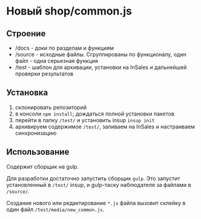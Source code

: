 # Новый shop/common.js

## Строение

* /docs - доки по разделам и функциям
* /source - исходные файлы. Сгруппированы по функционалу, один файл - одна серьезная функция
* /test - шаблон для архивации, установки на InSales и дальнейшей проверки результатов

## Установка

1. склонировать репозиторий
2. в консоли `npm install`; дождаться полной установки пакетов
3. перейти в папку `/test/` и установить insup `insup init`
4. архивируем содержимое `/test/`, заливаем на InSales и настраиваем синхронизацию

## Использование

Содержит сборщик на gulp.

Для разработки достаточно запустить сборщик `gulp`. Это запустит установленный в `/test/` insup, и gulp-таску наблюдателя за файлами в `/source/`.

Создание нового или редактирование `*.js` файла вызовит склейку в один файл `/test/media/new_common.js`.